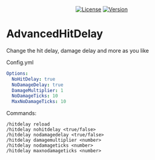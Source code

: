 <p align="center">
  <a href="https://github.com/MaximFiedler/AdvancedHitDelay/blob/master/LICENSE"><img src="https://img.shields.io/github/license/MaximFiedler/FancyPhysics.svg" alt="License"></a>  
<a href="https://github.com/MaximFiedler/AdvancedHitDelay/releases"><img src="https://img.shields.io/github/v/tag/MaximFiedler/AdvancedHitDelay.svg" alt="Version"></a>  
</p>
<h1>AdvancedHitDelay</h1>
Change the hit delay, damage delay and more as you like

Config.yml
```yml
Options:
  NoHitDelay: true
  NoDamageDelay: true
  DamageMultiplier: 1
  NoDamageTicks: 10
  MaxNoDamageTicks: 10
```

Commands:
```
/hitdelay reload
/hitdelay nohitdelay <true/false>
/hitdelay nodamagedelay <true/false>
/hitdelay damagemultiplier <number>
/hitdelay nodamageticks <number>
/hitdelay maxnodamageticks <number>
```

